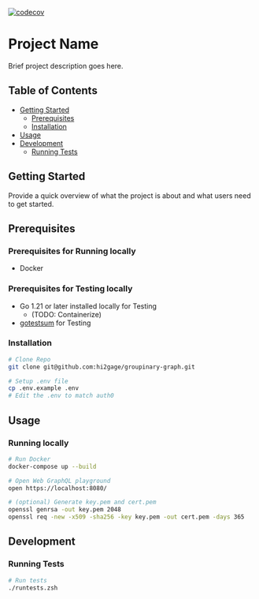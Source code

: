 [![codecov](https://codecov.io/github/hi2gage/groupinary-graph/graph/badge.svg?token=OIPVJ3RZHG)](https://codecov.io/github/hi2gage/groupinary-graph)

# Project Name

Brief project description goes here.

## Table of Contents

- [Getting Started](#getting-started)
  - [Prerequisites](#prerequisites)
  - [Installation](#installation)
- [Usage](#usage)
- [Development](#development)
  - [Running Tests](#running-tests)


## Getting Started

Provide a quick overview of what the project is about and what users need to get started.
## Prerequisites
### Prerequisites for Running locally
- Docker

### Prerequisites for Testing locally
- Go 1.21 or later installed locally for Testing 
    - (TODO: Containerize)
- [gotestsum](https://github.com/gotestyourself/gotestsum) for Testing


### Installation

```zsh
# Clone Repo
git clone git@github.com:hi2gage/groupinary-graph.git

# Setup .env file
cp .env.example .env
# Edit the .env to match auth0

```

## Usage

### Running locally
```zsh
# Run Docker
docker-compose up --build

# Open Web GraphQL playground
open https://localhost:8080/

# (optional) Generate key.pem and cert.pem
openssl genrsa -out key.pem 2048
openssl req -new -x509 -sha256 -key key.pem -out cert.pem -days 365
```

## Development

### Running Tests

```zsh
# Run tests
./runtests.zsh
```